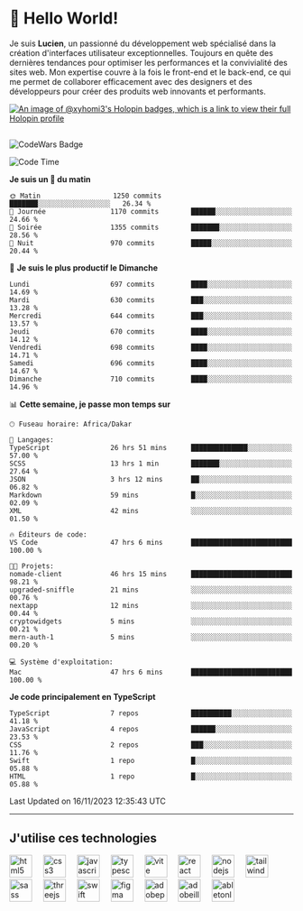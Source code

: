# 👋 Hello World!

Je suis **Lucien**, un passionné du développement web spécialisé dans la création d'interfaces utilisateur exceptionnelles. Toujours en quête des dernières tendances pour optimiser les performances et la convivialité des sites web. Mon expertise couvre à la fois le front-end et le back-end, ce qui me permet de collaborer efficacement avec des designers et des développeurs pour créer des produits web innovants et performants.

[![An image of @xyhomi3's Holopin badges, which is a link to view their full Holopin profile](https://holopin.me/xyhomi3)](https://holopin.io/@xyhomi3)

##

![CodeWars Badge](https://www.codewars.com/users/xyhomi3/badges/small)

<!--START_SECTION:waka-->
![Code Time](http://img.shields.io/badge/Code%20Time-257%20hrs%2022%20mins-blue)

**Je suis un 🐤 du matin** 

```text
🌞 Matin                  1250 commits        ███████░░░░░░░░░░░░░░░░░░   26.34 % 
🌆 Journée                1170 commits        ██████░░░░░░░░░░░░░░░░░░░   24.66 % 
🌃 Soirée                 1355 commits        ███████░░░░░░░░░░░░░░░░░░   28.56 % 
🌙 Nuit                   970 commits         █████░░░░░░░░░░░░░░░░░░░░   20.44 % 
```
📅 **Je suis le plus productif le Dimanche** 

```text
Lundi                    697 commits         ████░░░░░░░░░░░░░░░░░░░░░   14.69 % 
Mardi                    630 commits         ███░░░░░░░░░░░░░░░░░░░░░░   13.28 % 
Mercredi                 644 commits         ███░░░░░░░░░░░░░░░░░░░░░░   13.57 % 
Jeudi                    670 commits         ████░░░░░░░░░░░░░░░░░░░░░   14.12 % 
Vendredi                 698 commits         ████░░░░░░░░░░░░░░░░░░░░░   14.71 % 
Samedi                   696 commits         ████░░░░░░░░░░░░░░░░░░░░░   14.67 % 
Dimanche                 710 commits         ████░░░░░░░░░░░░░░░░░░░░░   14.96 % 
```


📊 **Cette semaine, je passe mon temps sur** 

```text
🕑︎ Fuseau horaire: Africa/Dakar

💬 Langages: 
TypeScript               26 hrs 51 mins      ██████████████░░░░░░░░░░░   57.00 % 
SCSS                     13 hrs 1 min        ███████░░░░░░░░░░░░░░░░░░   27.64 % 
JSON                     3 hrs 12 mins       ██░░░░░░░░░░░░░░░░░░░░░░░   06.82 % 
Markdown                 59 mins             █░░░░░░░░░░░░░░░░░░░░░░░░   02.09 % 
XML                      42 mins             ░░░░░░░░░░░░░░░░░░░░░░░░░   01.50 % 

🔥 Éditeurs de code: 
VS Code                  47 hrs 6 mins       █████████████████████████   100.00 % 

🐱‍💻 Projets: 
nomade-client            46 hrs 15 mins      █████████████████████████   98.21 % 
upgraded-sniffle         21 mins             ░░░░░░░░░░░░░░░░░░░░░░░░░   00.76 % 
nextapp                  12 mins             ░░░░░░░░░░░░░░░░░░░░░░░░░   00.44 % 
cryptowidgets            5 mins              ░░░░░░░░░░░░░░░░░░░░░░░░░   00.21 % 
mern-auth-1              5 mins              ░░░░░░░░░░░░░░░░░░░░░░░░░   00.20 % 

💻 Système d'exploitation: 
Mac                      47 hrs 6 mins       █████████████████████████   100.00 % 
```

**Je code principalement en TypeScript** 

```text
TypeScript               7 repos             ██████████░░░░░░░░░░░░░░░   41.18 % 
JavaScript               4 repos             ██████░░░░░░░░░░░░░░░░░░░   23.53 % 
CSS                      2 repos             ███░░░░░░░░░░░░░░░░░░░░░░   11.76 % 
Swift                    1 repo              █░░░░░░░░░░░░░░░░░░░░░░░░   05.88 % 
HTML                     1 repo              █░░░░░░░░░░░░░░░░░░░░░░░░   05.88 % 
```




 Last Updated on 16/11/2023 12:35:43 UTC
<!--END_SECTION:waka-->
---

## J'utilise ces technologies

<div align="left">
  <img src="https://skillicons.dev/icons?i=html" height="40" alt="html5 logo"  />
  <img width="12" />
  <img src="https://skillicons.dev/icons?i=css" height="40" alt="css3 logo"  />
  <img width="12" />
  <img src="https://skillicons.dev/icons?i=js" height="40" alt="javascript logo"  />
  <img width="12" />
  <img src="https://skillicons.dev/icons?i=ts" height="40" alt="typescript logo"  />
  <img width="12" />
  <img src="https://skillicons.dev/icons?i=vite" height="40" alt="vite logo"  />
  <img width="12" />
  <img src="https://skillicons.dev/icons?i=react" height="40" alt="react logo"  />
  <img width="12" />
  <img src="https://cdn.jsdelivr.net/gh/devicons/devicon/icons/nodejs/nodejs-original.svg" height="40" alt="nodejs logo"  />
  <img width="12" />
  <img src="https://skillicons.dev/icons?i=tailwind" height="40" alt="tailwindcss logo"  />
  <img width="12" />
  <img src="https://skillicons.dev/icons?i=sass" height="40" alt="sass logo"  />
  <img width="12" />
  <img src="https://skillicons.dev/icons?i=threejs" height="40" alt="threejs logo"  />
  <img width="12" />
  <img src="https://skillicons.dev/icons?i=swift" height="40" alt="swift logo"  />
  <img width="12" />
  <img src="https://skillicons.dev/icons?i=figma" height="40" alt="figma logo"  />
  <img width="12" />
  <img src="https://skillicons.dev/icons?i=ps" height="40" alt="adobephotoshop logo"  />
  <img width="12" />
  <img src="https://skillicons.dev/icons?i=ai" height="40" alt="adobeillustrator logo"  />
  <img width="12" />
  <img src="https://skillicons.dev/icons?i=ableton" height="40" alt="abletonlive logo"  />
</div>



